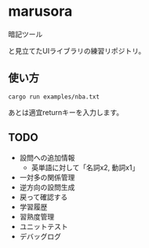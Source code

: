 # marusora

暗記ツール

と見立てたUIライブラリの練習リポジトリ。

## 使い方


```
cargo run examples/nba.txt
```

あとは適宜returnキーを入力します。

## TODO

* 設問への追加情報
  * 英単語に対して「名詞x2, 動詞x1」
* 一対多の関係管理
* 逆方向の設問生成
* 戻って確認する
* 学習履歴
* 習熟度管理
* ユニットテスト
* デバッグログ

